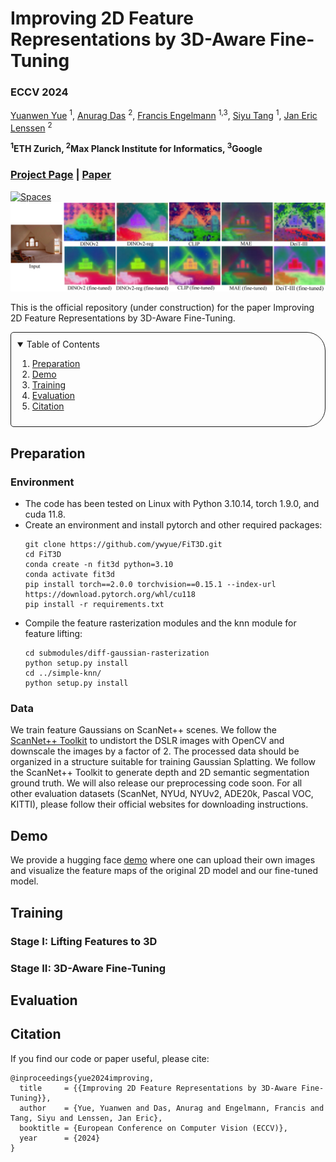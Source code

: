 # Improving 2D Feature Representations by 3D-Aware Fine-Tuning
### ECCV 2024

[Yuanwen Yue](https://n.ethz.ch/~yuayue/) <sup>1</sup>,
[Anurag Das](https://www.mpi-inf.mpg.de/departments/computer-vision-and-machine-learning/people/anurag-das/) <sup>2</sup>,
[Francis Engelmann](https://francisengelmann.github.io/) <sup>1,3</sup>,
[Siyu Tang](https://vlg.inf.ethz.ch/team/Prof-Dr-Siyu-Tang.html) <sup>1</sup>,
[Jan Eric Lenssen](https://geometric-rl.mpi-inf.mpg.de/people/lenssen.html) <sup>2</sup>
<br>

**<sup>1</sup>ETH Zurich, <sup>2</sup>Max Planck Institute for Informatics, <sup>3</sup>Google**

### [Project Page](https://ywyue.github.io/FiT3D) | [Paper](http://arxiv.org/abs/2407.20229) 

<a href="https://huggingface.co/spaces/yuanwenyue/FiT3D">
  <img alt="Spaces" src="https://img.shields.io/badge/%F0%9F%A4%97%20Hugging%20Face-Spaces-blue">
</a>

<img width="1100" src="./assets/teaser.png" />

This is the official repository (under construction) for the paper Improving 2D Feature Representations by 3D-Aware Fine-Tuning.

<details open="open" style='padding: 10px; border-radius:5px 30px 30px 5px; border-style: solid; border-width: 1px;'>
  <summary>Table of Contents</summary>
  <ol>
    <li>
      <a href="#preparation">Preparation</a>
    </li>
    <li>
      <a href="#demo">Demo</a>
    </li>
    <li>
      <a href="#training">Training</a>
    </li>
    <li>
      <a href="#evaluation">Evaluation</a>
    </li>
    <li>
      <a href="#citation">Citation</a>
    </li>
  </ol>
</details>


## Preparation

### Environment
* The code has been tested on Linux with Python 3.10.14, torch 1.9.0, and cuda 11.8.
* Create an environment and install pytorch and other required packages:
  ```shell
  git clone https://github.com/ywyue/FiT3D.git
  cd FiT3D
  conda create -n fit3d python=3.10
  conda activate fit3d
  pip install torch==2.0.0 torchvision==0.15.1 --index-url https://download.pytorch.org/whl/cu118
  pip install -r requirements.txt
  ```
* Compile the feature rasterization modules and the knn module for feature lifting:
  ```shell
  cd submodules/diff-gaussian-rasterization
  python setup.py install
  cd ../simple-knn/
  python setup.py install
  ```

### Data
We train feature Gaussians on ScanNet++ scenes. We follow the [ScanNet++ Toolkit](https://github.com/scannetpp/scannetpp) to undistort the DSLR images with OpenCV and downscale the images by a factor of 2. The processed data should be organized in a structure suitable for training Gaussian Splatting. We follow the ScanNet++ Toolkit to generate depth and 2D semantic segmentation ground truth. We will also release our preprocessing code soon. For all other evaluation datasets (ScanNet, NYUd, NYUv2, ADE20k, Pascal VOC, KITTI), please follow their official websites for downloading instructions.

## Demo
We provide a hugging face [demo](https://huggingface.co/spaces/yuanwenyue/FiT3D) where one can upload their own images and visualize the feature maps of the original 2D model and our fine-tuned model.

## Training
### Stage I: Lifting Features to 3D

### Stage II: 3D-Aware Fine-Tuning

## Evaluation

## Citation

If you find our code or paper useful, please cite:
```
@inproceedings{yue2024improving,
  title     = {{Improving 2D Feature Representations by 3D-Aware Fine-Tuning}},
  author    = {Yue, Yuanwen and Das, Anurag and Engelmann, Francis and Tang, Siyu and Lenssen, Jan Eric},
  booktitle = {European Conference on Computer Vision (ECCV)},
  year      = {2024}
}
```

